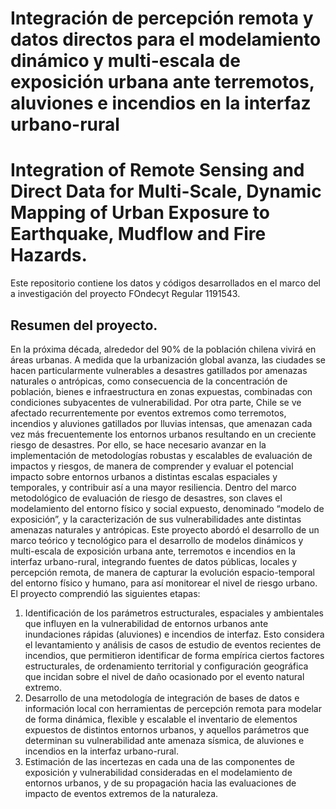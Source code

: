 # Integración de percepción remota y datos directos para el modelamiento dinámico y multi-escala de exposición urbana ante terremotos, aluviones e incendios en la interfaz urbano-rural

# Integration of Remote Sensing and Direct Data for Multi-Scale, Dynamic Mapping of Urban Exposure to Earthquake, Mudflow and Fire Hazards.

Este repositorio contiene los datos y códigos desarrollados en el marco del a investigación del proyecto FOndecyt Regular 1191543.

## Resumen del proyecto.

En la próxima década, alrededor del 90% de la población chilena vivirá en áreas urbanas. A medida que la urbanización global avanza, las ciudades se hacen particularmente vulnerables a desastres gatillados por amenazas naturales o antrópicas, como consecuencia de la concentración de población, bienes e infraestructura en zonas expuestas, combinadas con condiciones subyacentes de vulnerabilidad. Por otra parte, Chile se ve afectado recurrentemente por eventos extremos como terremotos, incendios y aluviones gatillados por lluvias intensas, que amenazan cada vez más frecuentemente los entornos urbanos resultando en un creciente riesgo de desastres. Por ello, se hace necesario avanzar en la implementación de metodologías robustas y escalables de evaluación de impactos y riesgos, de manera de comprender y evaluar el potencial impacto sobre entornos urbanos a distintas escalas espaciales y temporales, y contribuir así a una mayor resiliencia. 
Dentro del marco metodológico de evaluación de riesgo de desastres, son claves el modelamiento del entorno físico y social expuesto, denominado “modelo de exposición”, y la caracterización de sus vulnerabilidades ante distintas amenazas naturales y antrópicas. Este proyecto abordó el desarrollo de un marco teórico y tecnológico para el desarrollo de modelos dinámicos y multi-escala de exposición urbana ante, terremotos e incendios en la interfaz urbano-rural,  integrando fuentes de datos públicas, locales y percepción remota, de manera de capturar la evolución espacio-temporal del entorno físico y humano, para así monitorear el nivel de riesgo urbano. El proyecto comprendió  las siguientes etapas:

1.	Identificación de los parámetros estructurales, espaciales y ambientales que influyen en la vulnerabilidad de entornos urbanos ante inundaciones rápidas (aluviones) e incendios de interfaz. Esto considera el levantamiento y análisis de casos de estudio de eventos recientes de incendios, que permitieron identificar de forma empírica ciertos factores estructurales, de ordenamiento territorial y configuración geográfica que incidan sobre el nivel de daño ocasionado por el evento natural extremo.
2.	Desarrollo de una metodología de integración de bases de datos e información local con herramientas de percepción remota para modelar de forma dinámica, flexible y escalable el inventario de elementos expuestos de distintos entornos urbanos, y aquellos parámetros que determinan su vulnerabilidad ante amenaza sísmica, de aluviones e incendios en la interfaz urbano-rural.
3.	Estimación de las incertezas en cada una de las componentes de exposición y vulnerabilidad consideradas en el modelamiento de entornos urbanos, y de su propagación hacia las evaluaciones de impacto de eventos extremos de la naturaleza.

